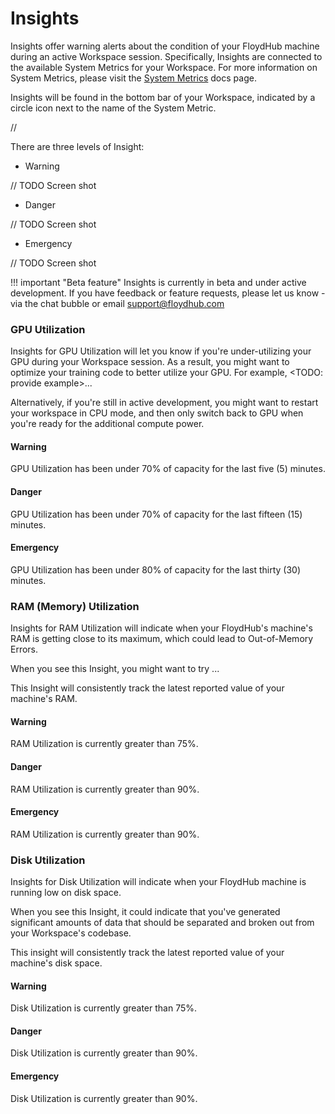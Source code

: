 # Insights

Insights offer warning alerts about the condition of your FloydHub machine during an active Workspace session. Specifically, Insights are connected to the available System Metrics for your Workspace. For more information on System Metrics, please visit the [System Metrics](https://docs.floydhub.com/guides/jobs/metrics/#system-metrics) docs page.

Insights will be found in the bottom bar of your Workspace, indicated by a circle icon next to the name of the System Metric.

// <TODO PROVIDE SCREEN SHOT>

There are three levels of Insight:
* Warning

// TODO Screen shot

* Danger

// TODO Screen shot

* Emergency

// TODO Screen shot

!!! important "Beta feature"
    Insights is currently in beta and under active development. If you have feedback or feature requests, please let us know - via the chat bubble or email [support@floydhub.com](mailto:support@floydhub.com)

### GPU Utilization

Insights for GPU Utilization will let you know if you're under-utilizing your GPU during your Workspace session. As a result, you might want to optimize your training code to better utilize your GPU. For example, <TODO: provide example>...

Alternatively, if you're still in active development, you might want to restart your workspace in CPU mode, and then only switch back to GPU when you're ready for the additional compute power.

#### Warning

GPU Utilization has been under 70% of capacity for the last five (5) minutes.

#### Danger

GPU Utilization has been under 70% of capacity for the last fifteen (15) minutes.

#### Emergency

GPU Utilization has been under 80% of capacity for the last thirty (30) minutes.

### RAM (Memory) Utilization

Insights for RAM Utilization will indicate when your FloydHub's machine's RAM is getting close to its maximum, which could lead to Out-of-Memory Errors. 

When you see this Insight, you might want to try ... <TODO FILL THIS IN>

This Insight will consistently track the latest reported value of your machine's RAM.

#### Warning

RAM Utilization is currently greater than 75%.

#### Danger

RAM Utilization is currently greater than 90%.

#### Emergency

RAM Utilization is currently greater than 90%.

### Disk Utilization

Insights for Disk Utilization will indicate when your FloydHub machine is running low on disk space.

When you see this Insight, it could indicate that you've generated significant amounts of data that should be separated and broken out from your Workspace's codebase.

This insight will consistently track the latest reported value of your machine's disk space.

#### Warning

Disk Utilization is currently greater than 75%.

#### Danger

Disk Utilization is currently greater than 90%.

#### Emergency

Disk Utilization is currently greater than 90%.

